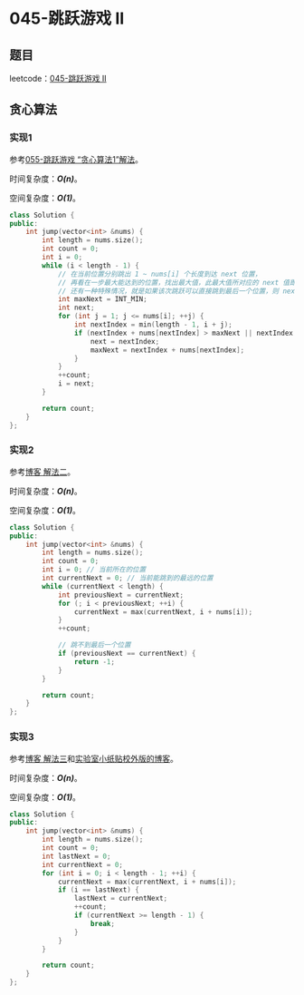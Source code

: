 # 045-跳跃游戏 II

## 题目

leetcode：[045-跳跃游戏 II](https://leetcode-cn.com/problems/jump-game-ii/)


## 贪心算法

### 实现1

参考[055-跳跃游戏 “贪心算法1”解法](../055-跳跃游戏/README.md#贪心算法1)。

时间复杂度：***O(n)***。

空间复杂度：***O(1)***。

```c++
class Solution {
public:
    int jump(vector<int> &nums) {
        int length = nums.size();
        int count = 0;
        int i = 0;
        while (i < length - 1) {
            // 在当前位置分别跳出 1 ~ nums[i] 个长度到达 next 位置，
            // 再看在一步最大能达到的位置，找出最大值，此最大值所对应的 next 值即为应该跳到的位置。
            // 还有一种特殊情况，就是如果该次跳跃可以直接跳到最后一个位置，则 next 为 length - 1，即使它不是最大值。
            int maxNext = INT_MIN;
            int next;
            for (int j = 1; j <= nums[i]; ++j) {
                int nextIndex = min(length - 1, i + j);
                if (nextIndex + nums[nextIndex] > maxNext || nextIndex == length - 1) {
                    next = nextIndex;
                    maxNext = nextIndex + nums[nextIndex];
                }
            }
            ++count;
            i = next;
        }

        return count;
    }
};
```

### 实现2

参考[博客 解法二](https://github.com/grandyang/leetcode/issues/45)。

时间复杂度：***O(n)***。

空间复杂度：***O(1)***。

```c++
class Solution {
public:
    int jump(vector<int> &nums) {
        int length = nums.size();
        int count = 0;
        int i = 0; // 当前所在的位置
        int currentNext = 0; // 当前能跳到的最远的位置
        while (currentNext < length) {
            int previousNext = currentNext;
            for (; i < previousNext; ++i) {
                currentNext = max(currentNext, i + nums[i]);
            }
            ++count;

            // 跳不到最后一个位置
            if (previousNext == currentNext) {
                return -1;
            }
        }

        return count;
    }
};
```

### 实现3

参考[博客 解法三](https://github.com/grandyang/leetcode/issues/45)和[实验室小纸贴校外版的博客](http://www.cnblogs.com/lichen782/p/leetcode_Jump_Game_II.html)。

时间复杂度：***O(n)***。

空间复杂度：***O(1)***。

```c++
class Solution {
public:
    int jump(vector<int> &nums) {
        int length = nums.size();
        int count = 0;
        int lastNext = 0;
        int currentNext = 0;
        for (int i = 0; i < length - 1; ++i) {
            currentNext = max(currentNext, i + nums[i]);
            if (i == lastNext) {
                lastNext = currentNext;
                ++count;
                if (currentNext >= length - 1) {
                    break;
                }
            }
        }

        return count;
    }
};
```

